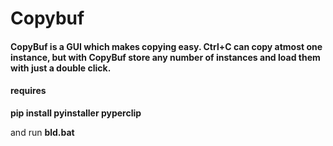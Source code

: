 # Copybuf

#### CopyBuf is a GUI which makes copying easy. Ctrl+C can copy atmost one instance, but with CopyBuf store any number of instances and load them with just a double click.

#### requires
**pip install pyinstaller pyperclip**

and run **bld.bat**
